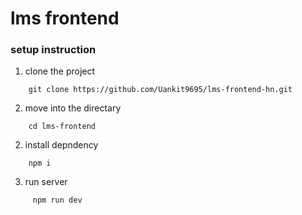 # lms frontend
### setup instruction

1. clone the project
```
    git clone https://github.com/Uankit9695/lms-frontend-hn.git

```

2. move into the directary

```
    cd lms-frontend

```

2. install depndency

```
    npm i

```

3. run server

```
     npm run dev

```